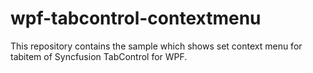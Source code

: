 # wpf-tabcontrol-contextmenu
This repository contains the sample which shows set context menu for tabitem of Syncfusion TabControl for WPF.  
